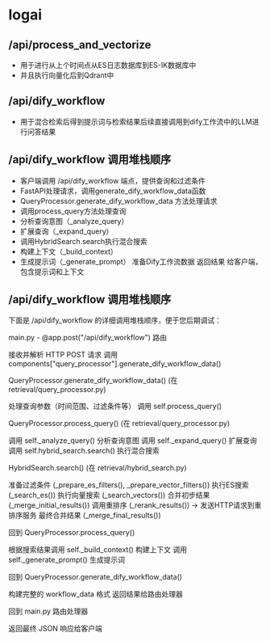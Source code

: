 # logai

## /api/process_and_vectorize
* 用于进行从上个时间点从ES日志数据库到ES-IK数据库中
* 并且执行向量化后到Qdrant中
## /api/dify_workflow
* 用于混合检索后得到提示词与检索结果后续直接调用到dify工作流中的LLM进行问答结果

## /api/dify_workflow 调用堆栈顺序
* 客户端调用 /api/dify_workflow 端点，提供查询和过滤条件
* FastAPI处理请求，调用generate_dify_workflow_data函数
* QueryProcessor.generate_dify_workflow_data 方法处理请求
* 调用process_query方法处理查询
* 分析查询意图（_analyze_query）
* 扩展查询（_expand_query）
* 调用HybridSearch.search执行混合搜索
* 构建上下文（_build_context）
* 生成提示词（_generate_prompt）
准备Dify工作流数据
返回结果 给客户端，包含提示词和上下文

## /api/dify_workflow 调用堆栈顺序
下面是 /api/dify_workflow 的详细调用堆栈顺序，便于您后期调试：

main.py - @app.post("/api/dify_workflow") 路由

接收并解析 HTTP POST 请求
调用 components["query_processor"].generate_dify_workflow_data()


QueryProcessor.generate_dify_workflow_data() (在 retrieval/query_processor.py)

处理查询参数（时间范围、过滤条件等）
调用 self.process_query()


QueryProcessor.process_query() (在 retrieval/query_processor.py)

调用 self._analyze_query() 分析查询意图
调用 self._expand_query() 扩展查询
调用 self.hybrid_search.search() 执行混合搜索


HybridSearch.search() (在 retrieval/hybrid_search.py)

准备过滤条件 (_prepare_es_filters(), _prepare_vector_filters())
执行ES搜索 (_search_es())
执行向量搜索 (_search_vectors())
合并初步结果 (_merge_initial_results())
调用重排序 (_rerank_results()) -> 发送HTTP请求到重排序服务
最终合并结果 (_merge_final_results())


回到 QueryProcessor.process_query()

根据搜索结果调用 self._build_context() 构建上下文
调用 self._generate_prompt() 生成提示词


回到 QueryProcessor.generate_dify_workflow_data()

构建完整的 workflow_data 格式
返回结果给路由处理器


回到 main.py 路由处理器

返回最终 JSON 响应给客户端
